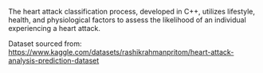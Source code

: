 The heart attack classification process, developed in C++, utilizes lifestyle, health, and physiological factors to assess the likelihood of an individual experiencing a heart attack. 

Dataset sourced from: https://www.kaggle.com/datasets/rashikrahmanpritom/heart-attack-analysis-prediction-dataset
